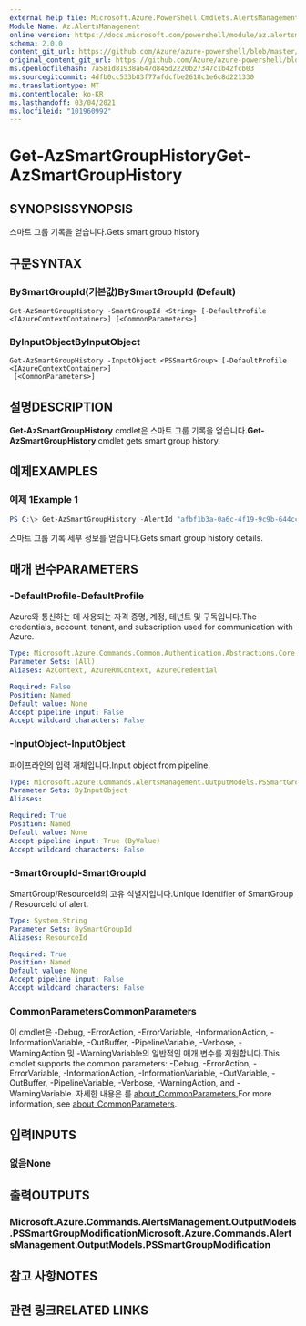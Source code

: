```yaml
---
external help file: Microsoft.Azure.PowerShell.Cmdlets.AlertsManagement.dll-Help.xml
Module Name: Az.AlertsManagement
online version: https://docs.microsoft.com/powershell/module/az.alertsmanagement/get-azsmartgrouphistory
schema: 2.0.0
content_git_url: https://github.com/Azure/azure-powershell/blob/master/src/AlertsManagement/AlertsManagement/help/Get-AzSmartGroupHistory.md
original_content_git_url: https://github.com/Azure/azure-powershell/blob/master/src/AlertsManagement/AlertsManagement/help/Get-AzSmartGroupHistory.md
ms.openlocfilehash: 7a581d81938a647d845d2220b27347c1b42fcb03
ms.sourcegitcommit: 4dfb0cc533b83f77afdcfbe2618c1e6c8d221330
ms.translationtype: MT
ms.contentlocale: ko-KR
ms.lasthandoff: 03/04/2021
ms.locfileid: "101960992"
---
```

# <span data-ttu-id="5a909-101">Get-AzSmartGroupHistory</span><span class="sxs-lookup"><span data-stu-id="5a909-101">Get-AzSmartGroupHistory</span></span>

## <span data-ttu-id="5a909-102">SYNOPSIS</span><span class="sxs-lookup"><span data-stu-id="5a909-102">SYNOPSIS</span></span>
<span data-ttu-id="5a909-103">스마트 그룹 기록을 얻습니다.</span><span class="sxs-lookup"><span data-stu-id="5a909-103">Gets smart group history</span></span>

## <span data-ttu-id="5a909-104">구문</span><span class="sxs-lookup"><span data-stu-id="5a909-104">SYNTAX</span></span>

### <span data-ttu-id="5a909-105">BySmartGroupId(기본값)</span><span class="sxs-lookup"><span data-stu-id="5a909-105">BySmartGroupId (Default)</span></span>
```
Get-AzSmartGroupHistory -SmartGroupId <String> [-DefaultProfile <IAzureContextContainer>] [<CommonParameters>]
```

### <span data-ttu-id="5a909-106">ByInputObject</span><span class="sxs-lookup"><span data-stu-id="5a909-106">ByInputObject</span></span>
```
Get-AzSmartGroupHistory -InputObject <PSSmartGroup> [-DefaultProfile <IAzureContextContainer>]
 [<CommonParameters>]
```

## <span data-ttu-id="5a909-107">설명</span><span class="sxs-lookup"><span data-stu-id="5a909-107">DESCRIPTION</span></span>
<span data-ttu-id="5a909-108">**Get-AzSmartGroupHistory** cmdlet은 스마트 그룹 기록을 얻습니다.</span><span class="sxs-lookup"><span data-stu-id="5a909-108">**Get-AzSmartGroupHistory** cmdlet gets smart group history.</span></span>

## <span data-ttu-id="5a909-109">예제</span><span class="sxs-lookup"><span data-stu-id="5a909-109">EXAMPLES</span></span>

### <span data-ttu-id="5a909-110">예제 1</span><span class="sxs-lookup"><span data-stu-id="5a909-110">Example 1</span></span>
```powershell
PS C:\> Get-AzSmartGroupHistory -AlertId "afbf1b3a-0a6c-4f19-9c9b-644ccd7b1529"
```

<span data-ttu-id="5a909-111">스마트 그룹 기록 세부 정보를 얻습니다.</span><span class="sxs-lookup"><span data-stu-id="5a909-111">Gets smart group history details.</span></span>

## <span data-ttu-id="5a909-112">매개 변수</span><span class="sxs-lookup"><span data-stu-id="5a909-112">PARAMETERS</span></span>

### <span data-ttu-id="5a909-113">-DefaultProfile</span><span class="sxs-lookup"><span data-stu-id="5a909-113">-DefaultProfile</span></span>
<span data-ttu-id="5a909-114">Azure와 통신하는 데 사용되는 자격 증명, 계정, 테넌트 및 구독입니다.</span><span class="sxs-lookup"><span data-stu-id="5a909-114">The credentials, account, tenant, and subscription used for communication with Azure.</span></span>

```yaml
Type: Microsoft.Azure.Commands.Common.Authentication.Abstractions.Core.IAzureContextContainer
Parameter Sets: (All)
Aliases: AzContext, AzureRmContext, AzureCredential

Required: False
Position: Named
Default value: None
Accept pipeline input: False
Accept wildcard characters: False
```

### <span data-ttu-id="5a909-115">-InputObject</span><span class="sxs-lookup"><span data-stu-id="5a909-115">-InputObject</span></span>
<span data-ttu-id="5a909-116">파이프라인의 입력 개체입니다.</span><span class="sxs-lookup"><span data-stu-id="5a909-116">Input object from pipeline.</span></span>

```yaml
Type: Microsoft.Azure.Commands.AlertsManagement.OutputModels.PSSmartGroup
Parameter Sets: ByInputObject
Aliases:

Required: True
Position: Named
Default value: None
Accept pipeline input: True (ByValue)
Accept wildcard characters: False
```

### <span data-ttu-id="5a909-117">-SmartGroupId</span><span class="sxs-lookup"><span data-stu-id="5a909-117">-SmartGroupId</span></span>
<span data-ttu-id="5a909-118">SmartGroup/ResourceId의 고유 식별자입니다.</span><span class="sxs-lookup"><span data-stu-id="5a909-118">Unique Identifier of SmartGroup / ResourceId of alert.</span></span>

```yaml
Type: System.String
Parameter Sets: BySmartGroupId
Aliases: ResourceId

Required: True
Position: Named
Default value: None
Accept pipeline input: False
Accept wildcard characters: False
```

### <span data-ttu-id="5a909-119">CommonParameters</span><span class="sxs-lookup"><span data-stu-id="5a909-119">CommonParameters</span></span>
<span data-ttu-id="5a909-120">이 cmdlet은 -Debug, -ErrorAction, -ErrorVariable, -InformationAction, -InformationVariable, -OutBuffer, -PipelineVariable, -Verbose, -WarningAction 및 -WarningVariable의 일반적인 매개 변수를 지원합니다.</span><span class="sxs-lookup"><span data-stu-id="5a909-120">This cmdlet supports the common parameters: -Debug, -ErrorAction, -ErrorVariable, -InformationAction, -InformationVariable, -OutVariable, -OutBuffer, -PipelineVariable, -Verbose, -WarningAction, and -WarningVariable.</span></span> <span data-ttu-id="5a909-121">자세한 내용은 를 [about_CommonParameters.](http://go.microsoft.com/fwlink/?LinkID=113216)</span><span class="sxs-lookup"><span data-stu-id="5a909-121">For more information, see [about_CommonParameters](http://go.microsoft.com/fwlink/?LinkID=113216).</span></span>

## <span data-ttu-id="5a909-122">입력</span><span class="sxs-lookup"><span data-stu-id="5a909-122">INPUTS</span></span>

### <span data-ttu-id="5a909-123">없음</span><span class="sxs-lookup"><span data-stu-id="5a909-123">None</span></span>

## <span data-ttu-id="5a909-124">출력</span><span class="sxs-lookup"><span data-stu-id="5a909-124">OUTPUTS</span></span>

### <span data-ttu-id="5a909-125">Microsoft.Azure.Commands.AlertsManagement.OutputModels.PSSmartGroupModification</span><span class="sxs-lookup"><span data-stu-id="5a909-125">Microsoft.Azure.Commands.AlertsManagement.OutputModels.PSSmartGroupModification</span></span>

## <span data-ttu-id="5a909-126">참고 사항</span><span class="sxs-lookup"><span data-stu-id="5a909-126">NOTES</span></span>

## <span data-ttu-id="5a909-127">관련 링크</span><span class="sxs-lookup"><span data-stu-id="5a909-127">RELATED LINKS</span></span>
